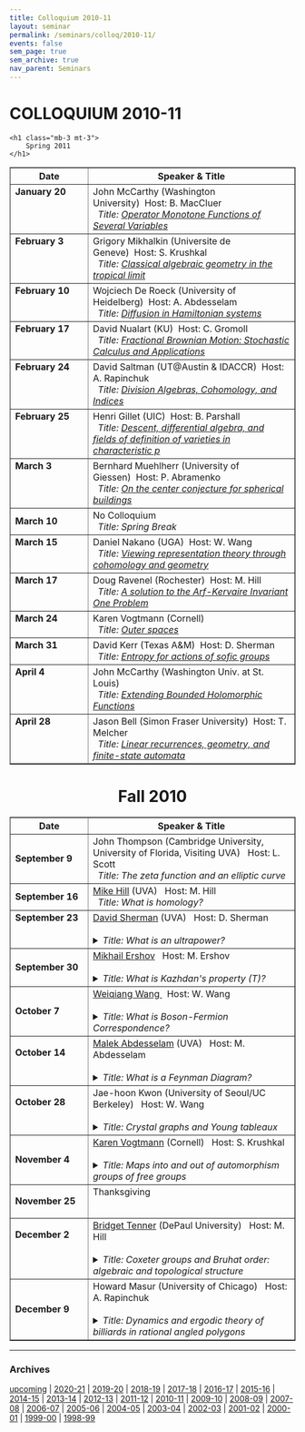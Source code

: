 ```yaml
---
title: Colloquium 2010-11
layout: seminar
permalink: /seminars/colloq/2010-11/
events: false
sem_page: true
sem_archive: true
nav_parent: Seminars
---
```


<h1 class="mt-2 mb-4">COLLOQUIUM 2010-11</h1>


    <h1 class="mb-3 mt-3">
        Spring 2011
    </h1>


<table border="no" width="97%" cellpadding="3">
    <thead>
        <tr>
            <th width="120">Date</th>
            <th>Speaker &amp; Title</th>
        </tr>
    </thead>
<tbody>

<tr>
	<td valign="top"><b>January 20</b></td>
	<td>John McCarthy (Washington University)&nbsp;&nbsp;<span class="small">Host: B. MacCluer</span><br />
	 &nbsp;&nbsp;<i>Title: <a href="javascript:Toggle('January 20')">Operator Monotone Functions of Several Variables</a></i>
<p id="January 20" style="display:none;">Self-adjoint $n$-by-$n$ matrices have a natural partial ordering, namely $ A \leq B $ if the matrix $ B-A$ is positive semi-definite.<br /><br />In 1934 K. Loewner characterized functions that preserve this ordering; these functions are called $n$-matrix monotone. The condition depends on the dimension $n$, but if a function is $n$-matrix monotone for all $n$, then it must extend analytically to a function that maps the upper half-plane to itself.<br /><br />I will describe Loewner's results, and then discuss what happens if one wants to characterize functions $f$ of two (or more) variables that are matrix monotone in the following sense: If $ A = (A_1, A_2)$ and $B = (B_1,B_2)$ are pairs of commuting self-adjoint $n$-by-$n$ matrices, with $A_1 \leq B_1 $ and $A_2 \leq B_2$, then $f(A) \leq f (B)$.<br /><br />This talk is based on joint work with Jim Agler and Nicholas Young.</p></td>
</tr>

<tr>
	<td valign="top"><b>February 3</b></td>
	<td>Grigory Mikhalkin (Universite de Geneve)&nbsp;&nbsp;<span class="small">Host: S. Krushkal</span><br />
	 &nbsp;&nbsp;<i>Title: <a href="javascript:Toggle('February 3')">Classical algebraic geometry in the tropical limit</a></i>
<p id="February 3" style="display:none;">Algebraic Geometry is one of the oldest and most central areas<br />in Mathematics. Looking at it from different angles may result in<br />quite different pictures. In this talk we'll take a tropical viewpoint.<br /><br />This is a point of view which ignores the phase of a complex<br />number (or the sign of a real number). There is a correspondence<br />principle between complex and tropical objects (which is related<br />to the correspondence principle in Quantum Mechanics). In the<br />talk we will consider some instances of this correspondence.<br /><br /></p></td>
</tr>

<tr>
	<td valign="top"><b>February 10</b></td>
	<td>Wojciech De Roeck (University of Heidelberg)&nbsp;&nbsp;<span class="small">Host: A. Abdesselam</span><br />
	 &nbsp;&nbsp;<i>Title: <a href="javascript:Toggle('February 10')">Diffusion in Hamiltonian systems</a></i>
<p id="February 10" style="display:none;">Whereas Hamiltonian dynamics (be it described by Newton's or Schr̦dinger's equation) is time-reversible, most phenomena in our macroscopic world are clearly irreversible.  On the level of theoretical phyiscs, this dichotomy between micro and macro is well-understood since the work of Boltzmann. However, the mathematical questions it raises, remain largely unsolved. Despite progress in the field of dynamical systems and quantum field theory, there are still only a few systems in which we can prove that irreversible behaviour like return to equilibrium, diffusion, friction, actually occur. I will present an overview and some recent progress.</p></td>
</tr>

<tr>
	<td valign="top"><b>February 17</b></td>
	<td>David Nualart (KU)&nbsp;&nbsp;<span class="small">Host: C. Gromoll</span><br />
	 &nbsp;&nbsp;<i>Title: <a href="javascript:Toggle('February 17')">Fractional Brownian Motion: Stochastic Calculus and Applications</a></i>
<p id="February 17" style="display:none;">The fractional Brownian motion is a centered self-similar Gaussian process with stationary increments, which depends on a parameter H in (0,1) called the Hurst index. In  this talk we will describe some basic properties of the fractional Brownian motion, and we  will analyze different approaches to construct a stochastic calculus with respect to this process using path-wise techniques, Riemann sums  and Malliavin calculus. We will  also present some  recent results on the  existence and uniqueness of solutions and numerical approximations for stochastic differential equations driven by a fractional Brownian motion.</p></td>
</tr>

<tr>
	<td valign="top"><b>February 24</b></td>
	<td>David Saltman (UT@Austin & IDACCR)&nbsp;&nbsp;<span class="small">Host: A. Rapinchuk</span><br />
	 &nbsp;&nbsp;<i>Title: <a href="javascript:Toggle('February 24')">Division Algebras, Cohomology, and Indices</a></i>
<p id="February 24" style="display:none;">The study of division algebras, meaning noncommutative ``fields'' finite over their center, is greatly enhanced by their correspondence with Brauer group elements and thereby with etale or Galois cohomology. But often the interesting properties of division algebras, like their degree or index (really their ``size''), is difficult or impossible to discern from the cohomology. Despite this there are results about indices over surfaces of various sorts, associated applications, and just a hint of a general theory. Of course there are many more interesting conjectures and questions without answers.</p></td>
</tr>

<tr>
	<td valign="top"><b>February 25</b></td>
	<td>Henri Gillet (UIC)&nbsp;&nbsp;<span class="small">Host: B. Parshall</span><br />
	 &nbsp;&nbsp;<i>Title: <a href="javascript:Toggle('February 25')">Descent, differential algebra, and fields of definition of varieties in characteristic p</a></i>
<p id="February 25" style="display:none;">If $X$ is a projective algebraic variety defined over an algebraically closed field $F$ of characteristic zero, then there is a unique minimal (algebraically closed) subfield $F_0$ of $F$ such that $X$ is isomorphic to a variety defined over $F_0$. In this talk, I shall discuss whether there are analogous results in characteristic p.<br /><br />Such questions arise in proofs of the geometric version of the Mordell conjecture. (Recall that the original Mordell conjecture asserts that a curve of genus at least 2 defined over a number field has only finitely many rational points).<br /><br />I will start by giving an overview of the theory of descent from a number of perspectives, sketch a proof of the characteristic zero result (which is to some extent "well known") and then discuss what happens in characteristic p. Along the way, I shall also mention various notions of Galois theory for purely inseparable extensions.<br /><br /></p></td>
</tr>

<tr>
	<td valign="top"><b>March 3</b></td>
	<td>Bernhard Muehlherr (University of Giessen)&nbsp;&nbsp;<span class="small">Host: P. Abramenko</span><br />
	 &nbsp;&nbsp;<i>Title: <a href="javascript:Toggle('March 3')">On the center conjecture for spherical buildings</a></i>
<p id="March 3" style="display:none;">The original motivation for the theory of buildings was to provide a purely combinatorial approach to semi-simple algebraic groups. Indeed, one of the first non-trivial applications of this theory was a combinatorial proof of an earlier version of the Borel-Tits theorem. This proof was indicated by Tits in 1962, but not written up in detail, because there was a more efficient approach for the final result using completely different tools. However, the original geometric ideas regained interest through the work of Serre on complete reducibility of spherical buildings which lead him to promote a question which became known as the 'center conjecture'.<br /><br />There are several versions of the center conjecture, and its 'simplicial version' has been proved in joint work with Tits for classical groups in 2006. The remaining exceptional -- and considerably more difficult -- cases have been treated by Leeb and Ramos-Cuevas in 2009.<br /><br />In the first part of my talk I intend to explain the center conjecture for projective spaces and to say something about its history. In the second part I want to present the main ideas of a new proof of the simplicial version of the center conjecture which I found recently in joint work with R. Weiss. It is considerably shorter than the existing proof and has also the advantage that it works uniformly for all types.</p></td>
</tr>

<tr>
	<td><b>March 10</b></td>
	<td>No Colloquium&nbsp;&nbsp;<span class="small"></span><br />
	 &nbsp;&nbsp;<i>Title: Spring Break</i></td>
</tr>

<tr>
	<td valign="top"><b>March 15</b></td>
	<td>Daniel Nakano (UGA)&nbsp;&nbsp;<span class="small">Host: W. Wang</span><br />
	 &nbsp;&nbsp;<i>Title: <a href="javascript:Toggle('March 15')">Viewing representation theory through cohomology and geometry</a></i>
<p id="March 15" style="display:none;">Representation theory emerged about 100 years ago with the pioneering work of Frobenius and Schur, and has become a central area of  mathematics because of its connections to combinatorics, algebraic geometry, number theory, and applications to physics. Cohomology theories were developed throughout the 20th century by topologists to construct algebraic invariants for the investigation of manifolds and topological spaces. Cohomology was also defined for algebraic structures like groups and Lie algebras to find the possible ways in which their representations can be glued together. <br /><br />In my talk I will demonstrate how cohomology theories for algebraic structures can be used to reintroduce ambient geometric structures into the picture. These methods have their origins in finite group cohomology. Later in the talk, I will present new applications of these ideas to "categorifying" the important long standing combinatorial notions of defect and atypicality developed by Kac and Wakimoto for Lie superalgebras. Moreover, as another application, I will present recent results on the realization of support varieties for irreducible representations for the small quantum group through the nilpotent cone (ambient geometry) with connections to the Lusztig Character Formula and the properties of Kazhdan-Lusztig polynomials.</p></td>
</tr>

<tr>
	<td valign="top"><b>March 17</b></td>
	<td>Doug Ravenel (Rochester)&nbsp;&nbsp;<span class="small">Host: M. Hill</span><br />
	 &nbsp;&nbsp;<i>Title: <a href="javascript:Toggle('March 17')">A solution to the Arf-Kervaire Invariant One Problem</a></i>
<p id="March 17" style="display:none;">In 2009 Mike Hill, Mike Hopkins and I solved the Kervaire invariant problem in stable homotopy theory.  In the first talk I will describe the history of the problem beginning with Pontryagin's work on the homotopy groups of spheres in the 1930s and Kervaire-Milnor's work on exotic spheres in the 1960s.</p></td>
</tr>

<tr>
	<td valign="top"><b>March 24</b></td>
	<td>Karen Vogtmann (Cornell)&nbsp;&nbsp;<span class="small"></span><br />
	 &nbsp;&nbsp;<i>Title: <a href="javascript:Toggle('March 24')">Outer spaces</a></i>
<p id="March 24" style="display:none;">Many classical families of groups, including arithmetic groups, surface mapping class groups and automorphism groups of free groups, are studied by considering the Geometry, Topology of their actions on nice contractible spaces.  In the case of the group Out(F_n) of outer automorphisms of a free group the appropriate space is known as Outer space.  I will describe Outer space, show how it is used to obtain information about Out(F_n) and then indicate how these ideas have recently been used to study a wider class of automorphism groups.</p></td>
</tr>

<tr>
	<td valign="top"><b>March 31</b></td>
	<td>David Kerr (Texas A&M)&nbsp;&nbsp;<span class="small">Host: D. Sherman</span><br />
	 &nbsp;&nbsp;<i>Title: <a href="javascript:Toggle('March 31')">Entropy for actions of sofic groups</a></i>
<p id="March 31" style="display:none;">In the late 1950s Kolmogorov introduced the concept of entropy into ergodic theory using ideas from information theory. Entropy has since become  a pervasive presence in dynamics, and as originally conceived by Kolmogorov it was ultimately seen to apply most generally to actions of amenable groups, for which one can average over partial orbits in a way that produces a meaningful invariant.<br /><br />Recently Lewis Bowen showed, quite surprisingly, that this theory of entropy can be vastly extended to the realm of actions of countable sofic groups. Soficity is a much weaker kind of finite approximation property than amenability, and in fact it is unknown whether there exists a countable group that is not sofic. The definition of entropy in this case required a new strategy that replaces the information-theoretic perspective with the statistical-mechanical idea of counting discrete models. Hanfeng Li and I have subsequently developed an alternative and more general approach to sofic entropy that uses operator algebras in an unexpectedly essential way. I will describe all of these developments and discuss some examples that also connect to operator algebras in a different way.</p></td>
</tr>

<tr>
	<td valign="top"><b>April 4</b></td>
	<td>John McCarthy (Washington Univ. at St. Louis)&nbsp;&nbsp;<span class="small"></span><br />
	 &nbsp;&nbsp;<i>Title: <a href="javascript:Toggle('April 4')">Extending Bounded Holomorphic Functions</a></i>
<p id="April 4" style="display:none;">Suppose $V$ is a subvariety of the bidisk, $\{ (z,w) \in {\mathcal C}^2 : |z| < 1, |w| < 1 \}$. Does every holomorphic function $f$ on $V$ have an extension to a holomorphic function $F$ on the whole bidisk? The answer is yes; this is a special case of a celebrated theorem of H. Cartan in 1951.<br /><br />Now suppose in addition that the range of $f$ lies in the open unit disk; can $F$ always be chosen so that it also takes values in the disk? The answer now depends on the geometry of $V$.<br /><br />I shall discuss how the problem arises, and what the solution is.</p></td>
</tr>

<tr>
	<td valign="top"><b>April 28</b></td>
	<td>Jason Bell (Simon Fraser University)&nbsp;&nbsp;<span class="small">Host: T. Melcher</span><br />
	 &nbsp;&nbsp;<i>Title: <a href="javascript:Toggle('April 28')">Linear recurrences, geometry, and finite-state automata</a></i>
<p id="April 28" style="display:none;">The Skolem-Mahler-Lech theorem is a well-known theorem from number theory which says that if $f(n)$ satisfies a linear recurrence over a field of characteristic $0$, then the set of $n$ for which $f(n)$ is equal to zero is a finite union of infinite arithmetic progressions along with a finite set.  We show how this theorem can be recast geometrically and is connected to the dynamical Mordell-Lang problem in arithmetic dynamics.  In addition, we consider what happens if $f(n)$ satisfies a recurrence over a field of characteristic $p>0$.  In this case, Derksen has shown that the conclusion does not hold, but that a beautiful characterization can be given in terms of finite-state automata, and we describe Derksen's work.  (Part of this talk involves joint work with Dragos Ghioca and Tom Tucker.)</p></td>
</tr>
</tbody>
</table>

<center>
<h1 class="mb-3 mt-3">
Fall 2010
</h1>

</center>

<table border="no" WIDTH="97%" CELLPADDING="3">
<thead>
    <tr>
    <th width="120" valign="top">Date</th>
    <th>Speaker &amp; Title</th>
    </tr>
</thead>
<tbody>
<tr>
    <td>
        <b>September 9</b>
    </td>
    <td>
        John Thompson (Cambridge University, University of Florida, Visiting UVA) &nbsp;&nbsp;<span class="small">Host: L. Scott</span><br />
        &nbsp;&nbsp;<i>Title: The zeta function and an elliptic curve</i>
    </td>
</tr>

<tr>
    <td>
        <b>September 16</b>
    </td>
    <td>
        <a href="http://people.virginia.edu/~mah7cd/">Mike Hill</a> (UVA) &nbsp;&nbsp;<span class="small">Host: M. Hill</span><br />
        &nbsp;&nbsp;<i>Title: What is homology?</i>
    </td>
</tr>

<TR>
<TD valign="top">
<B>September 23</B>
</td>
<td>
<a href="http://people.virginia.edu/~des5e/">David Sherman</a> (UVA) &nbsp;&nbsp;<span class="small">Host: D. Sherman</span><br>
&nbsp;&nbsp;<details><summary><i>Title: What is an ultrapower?</i></summary>  The classical ultrapower is a fundamental construction in logic, where it plays a role in several striking, easy-to-understand theorems about algebraic structures. There are also versions of the ultrapower construction for analytic structures such as Banach spaces, but these do not satisfy the same theorems until the underlying logic is also made more analytic. This talk will overlap by about half with one I gave in the algebra seminar last spring. I presume no familiarity with logic.
</details>
</TD></TR>

<TR>
    <td>
        <B>September 30</B>
    </td>
    <td>
<a href="http://people.virginia.edu/~mve2x/">Mikhail Ershov</a>
 &nbsp;&nbsp;<span class="small">Host: M. Ershov</span><br>
&nbsp;&nbsp;<details><summary><i>Title: What is Kazhdan's property (T)?</i></summary>   Property (T) is a representation-theoretic notion defined by Kazhdan in 1967. Originally introduced merely as a tool for studying lattices in Lie groups, property (T) quickly turned into a major research direction with many connections outside of group theory and representation theory. In this talk, I plan to define property (T), describe (in very general terms) basic techniques for proving / disproving property (T), and discuss some of its basic applications, mainly in combinatorics.
</details>

</TD></TR>

<TR><td>

<B>October 7</B>
</td>
<td>
<a href="http://www.math.virginia.edu/people/ww9c">
  Weiqiang Wang
</a>
 &nbsp;&nbsp;<span class="small">Host: W. Wang</span><br>
&nbsp;&nbsp;<details><summary><i>Title: What is Boson-Fermion Correspondence?</i></summary>  The answers depend on whom you talk to. The boson-fermion correspondence has roots in math physics. It can be turned into a new approach to the character tables and representations of the symmetric groups. It offers another view toward the combinatorics of partitions. It also provides a module theoretic framework [categorification] for the celebrated Jacobi triple product identity.
</details>

</TD></TR>

<TR><TD VALIGN="top">

<B>October 14</B>
</td>
<td valign="top">
<!-- <a href=" ">  -->
<a href="http://people.virginia.edu/~aa4cr/">Malek Abdesselam</a> (UVA)
<!--</a>-->
 &nbsp;&nbsp;<span class="small">Host: M. Abdesselam</span><br>
&nbsp;&nbsp;<details><summary><i>Title: What is a Feynman Diagram?</i></summary>There are many viable answers to this question. Mine is: a finite combinatorial structure which encodes an algebraic expression given by contraction of indices, starting from a collection of elementary tensors. When seen in this way, Feynman diagrams turn out to be ubiquitous in mathematics and can shed light on questions in algebra as well as analysis. I will try to give a very selective sample of applications of this notion, starting with explicit series for solutions of systems of algebraic equations.
</details>

</TD></TR>

<TR><TD VALIGN="top">

<B>October 28</B>
</td>
<td valign="top">
<!-- <a href=" ">  -->
Jae-hoon Kwon
<!--</a>-->
(University of Seoul/UC Berkeley) &nbsp;&nbsp;<span class="small">Host: W. Wang</span><br>
&nbsp;&nbsp;<details><summary><i>Title: Crystal graphs and Young tableaux</i></summary>	A crystal graph is a combinatorial object associated with an integrable highest weight module over the quantum group of a Kac-Moody algebra. The purpose of this talk is to give an exposition on the relation between the classical combinatorics of Young tableaux and the crystal graphs of integrable $U_q(\mathfrak{gl}_n)$-modules, as an introduction to crystal base theory for those who are not familiar with this area.</details>

</TD></TR>


<tr>
    <td>
        <b>November 4</b>
    </td>
    <td>
        <a href="http://www.math.cornell.edu/~vogtmann/">Karen Vogtmann</a> (Cornell) &nbsp;&nbsp;<span class="small">Host: S. Krushkal</span><br />
        &nbsp;&nbsp;<details><summary><i>Title: Maps into and out of  automorphism groups of free groups</i></summary>  The contemporary study of mapping class groups and outer automophism groups of free groups is heavily influenced by the analogy between these groups and lattices in semisimple Lie groups. It can be proved that these groups are not lattices, so the fact that they share many properties with lattices is intriguing and somewhat mysterious. In this talk I will focus on properties of automorphism groups of free groups which echo the strong rigidity properties enjoyed by lattices, i.e. properties which severely restrict the possibilities for homomorphisms between lattices.
        </details>
    </td>
</tr>

<TR><TD VALIGN="top">

<B>November 25</B>
</td>
<td valign="top">
<!-- <a href=" ">  -->
Thanksgiving
<!--</a>-->
</TD></TR>


<TR><TD VALIGN="top">

<B>December 2</B>
</td>
    <td>
        <a href="http://math.depaul.edu/~bridget/">Bridget Tenner</a> (DePaul University) &nbsp;&nbsp;<span class="small">Host: M. Hill</span><br />
        &nbsp;&nbsp;<details><summary><i>Title: Coxeter groups and Bruhat order: algebraic and topological structure</i></summary>Coxeter groups are classical objects of interest to mathematicians in a variety of disciplines. One aspect of these systems is the study of a particular partial ordering of their elements, known as the Bruhat order.
        In this talk we explore several different structural aspects of Coxeter groups and of the Bruhat order, from both algebraic and topological perspectives. The results discussed will involve reduced words, permutation patterns, zonotopal tilings, order ideals, and the homotopy type of a particular cell complex. For example, recent work has uncovered significant links between permutation patterns, the reduced words of a permutation, and the interval structure of the Bruhat order. Among other things, this connection implies that a certain class of 2n-gons can be tiled by convex centrally symmetric 2k-gons iff k is 2 or n.</details>
    </td>
</TR>
<tr>
    <td><b>December 9</b></td>
    <td>
        Howard Masur (University of Chicago) &nbsp;&nbsp;<span class="small">Host: A. Rapinchuk</span><br />
        &nbsp;&nbsp;<details><summary><i>Title: Dynamics and ergodic theory of billiards in rational angled polygons</i></summary>An appealing example of a dynamical system is given by billiards in a polygon in the plane. The billiard ball moves at unit speed in a straight line and reflects off the sides with angle of reflection equal to angle of incidence. In dynamical systems one typically wants to study the long term behavior of orbits. In ergodic theory one asks if typical orbits are equidistributed. The case when the vertex angles are rational multiples of pi has been extensively studied. There is an unfolding process which converts the table into what is called a translation surface, and the billiard flow into a flow by straight lines on the surface. The unfolding of a square gives a torus and the flow is by straight lines on the torus, a subject that goes back to Kronecker and Weyl. In general one gets flows on higher genus surfaces. I will survey some of what is known in this subject.
</details>
    </td>
</tr>
</tbody>
</TABLE>

<hr />
<h3 class="mb-3">Archives</h3>

<p><a href="/seminars/colloq/">upcoming</a> | <a href="/seminars/colloq/2020-21/">2020-21</a> | <a href="/seminars/colloq/2019-20/">2019-20</a> | <a href="/seminars/colloq/2018-19/">2018-19</a> | <a href="/seminars/colloq/2017-18/">2017-18</a> | <a href="/seminars/colloq/2016-17/">2016-17</a> |
    <a href="/seminars/colloq/2015-16/">2015-16</a> |
    <a href="/seminars/colloq/2014-15/">2014-15</a> |
    <a href="/seminars/colloq/2013-14/">2013-14</a> |
    <a href="/seminars/colloq/2012-13/">2012-13</a> |
    <a href="/seminars/colloq/2011-12/">2011-12</a> |
    <a href="/seminars/colloq/2010-11/">2010-11</a> |
    <a href="/seminars/colloq/2009-10/">2009-10</a> |
    <a href="/seminars/colloq/2008-09/">2008-09</a> |
    <a href="/seminars/colloq/2007-08/">2007-08</a> |
    <a href="/seminars/colloq/2006-07/">2006-07</a> |
    <a href="/seminars/colloq/2005-06/">2005-06</a> |
    <a href="/seminars/colloq/2004-05/">2004-05</a> |
    <a href="/seminars/colloq/2003-04/">2003-04</a> |
    <a href="/seminars/colloq/2002-03/">2002-03</a> |
    <a href="/seminars/colloq/2001-02/">2001-02</a> |
    <a href="/seminars/colloq/2000-01/">2000-01</a> |
    <a href="/seminars/colloq/1999-00/">1999-00</a> |
    <a href="/seminars/colloq/1998-99/">1998-99</a></p>


<script type="text/javascript">
function Toggle(abstractID) {
     var CurrentAbstract = document.getElementById(abstractID);
     if (CurrentAbstract.style.display == 'none') {
         CurrentAbstract.style.display = 'block';
     }
     else {
         CurrentAbstract.style.display = 'none';
     }
 }

 $(document).ready(function() {
     $("table").each(function() {
         $(this).find("tbody tr:odd").addClass("odd");
         $(this).find("tbody tr:even").addClass("even");
     });
 });
 </script>
